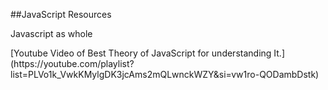 ##JavaScript Resources

<p>Javascript as whole</p>
[Youtube Video of Best Theory of JavaScript for understanding It.](https://youtube.com/playlist?list=PLVo1k_VwkKMylgDK3jcAms2mQLwnckWZY&si=vw1ro-QODambDstk) 
